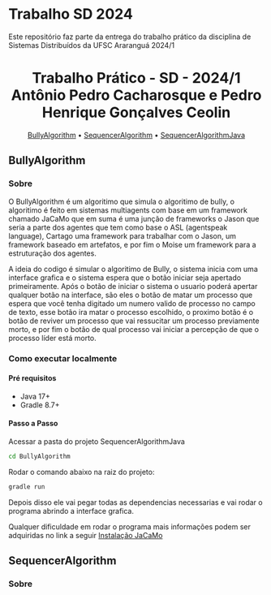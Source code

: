 # Trabalho SD 2024
Este repositório faz parte da entrega do trabalho prático da disciplina de Sistemas Distribuídos da UFSC Araranguá 2024/1

<h1 align="center" style="font-weight: bold;">Trabalho Prático - SD - 2024/1 
<br>Antônio Pedro Cacharosque e Pedro Henrique Gonçalves Ceolin
</h1>

<p align="center">
  <a href="#bully">BullyAlgorithm</a> • 
  <a href="#visualSequencer">SequencerAlgorithm</a> •
  <a href="#sequencerJava">SequencerAlgorithmJava</a>
</p>

<h2 id="bully">BullyAlgorithm</h2>

### Sobre

O BullyAlgorithm é um algoritimo que simula o algoritimo de bully, o algoritimo é feito em sistemas multiagents com base em um framework chamado JaCaMo que em suma é uma junção de frameworks o Jason que seria a parte dos agentes que tem como base o ASL (agentspeak language), Cartago uma framework para trabalhar com o Jason, um framework baseado em artefatos, e por fim o Moise um framework para a estruturação dos agentes.

A ideia do codigo é simular o algoritimo de Bully, o sistema inicia com uma interface grafica e o sistema espera que o botão iniciar seja apertado primeiramente. Após o botão de iniciar o sistema o usuario poderá apertar qualquer botão na interface, são eles o botão de matar um processo que espera que você tenha digitado um numero valido de processo no campo de texto, esse botão ira matar o processo escolhido, o proximo botão é o botão de reviver um processo que vai ressucitar um processo previamente morto, e por fim o botão de qual processo vai iniciar a percepção de que o processo líder está morto.

### Como executar localmente

#### Pré requisitos

- Java 17+
- Gradle 8.7+

#### Passo a Passo

Acessar a pasta do projeto SequencerAlgorithmJava

```bash
cd BullyAlgorithm
```

Rodar o comando abaixo na raiz do projeto:

```bash
gradle run
```

Depois disso ele vai pegar todas as dependencias necessarias e vai rodar o programa abrindo a interface grafica.

Qualquer dificuldade em rodar o programa mais informações podem ser adquiridas no link a seguir [Instalação JaCaMo](https://github.com/jacamo-lang/jacamo/blob/main/doc/install.adoc)

<h2 id="visualSequencer">SequencerAlgorithm</h2>

### Sobre

